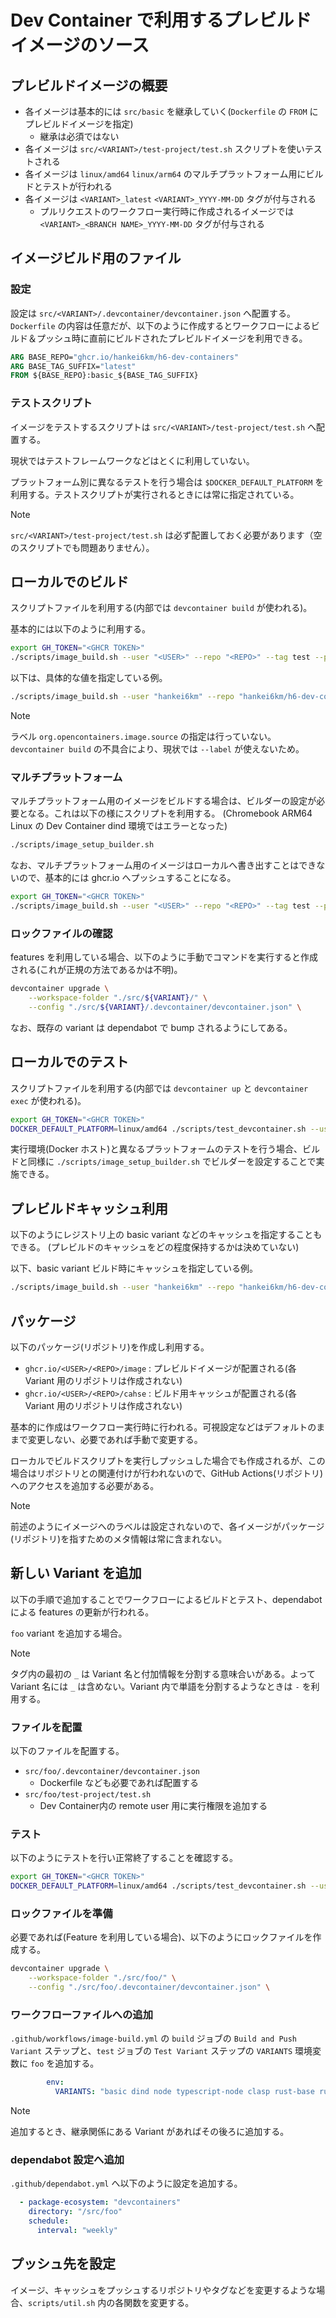 # Dev Container で利用するプレビルドイメージのソース

## プレビルドイメージの概要

- 各イメージは基本的には `src/basic` を継承していく(`Dockerfile` の `FROM` にプレビルドイメージを指定)
  - 継承は必須ではない
- 各イメージは `src/<VARIANT>/test-project/test.sh` スクリプトを使いテストされる
- 各イメージは `linux/amd64` `linux/arm64` のマルチプラットフォーム用にビルドとテストが行われる
- 各イメージは `<VARIANT>_latest` `<VARIANT>_YYYY-MM-DD` タグが付与される
  - プルリクエストのワークフロー実行時に作成されるイメージでは `<VARIANT>_<BRANCH NAME>_YYYY-MM-DD` タグが付与される

## イメージビルド用のファイル

### 設定

設定は `src/<VARIANT>/.devcontainer/devcontainer.json` へ配置する。`Dockerfile` の内容は任意だが、以下のように作成するとワークフローによるビルド＆プッシュ時に直前にビルドされたプレビルドイメージを利用できる。

```Dockerfile
ARG BASE_REPO="ghcr.io/hankei6km/h6-dev-containers"
ARG BASE_TAG_SUFFIX="latest"
FROM ${BASE_REPO}:basic_${BASE_TAG_SUFFIX}
```

### テストスクリプト

イメージをテストするスクリプトは `src/<VARIANT>/test-project/test.sh` へ配置する。

現状ではテストフレームワークなどはとくに利用していない。

プラットフォーム別に異なるテストを行う場合は `$DOCKER_DEFAULT_PLATFORM` を利用する。テストスクリプトが実行されるときには常に指定されている。

> [!NOTE]
> `src/<VARIANT>/test-project/test.sh` は必ず配置しておく必要があります（空のスクリプトでも問題ありません）。

## ローカルでのビルド

スクリプトファイルを利用する(内部では `devcontainer build` が使われる)。

基本的には以下のように利用する。

```sh
export GH_TOKEN="<GHCR TOKEN>"
./scripts/image_build.sh --user "<USER>" --repo "<REPO>" --tag test --platform linux/arm64 basic
```

以下は、具体的な値を指定している例。

```sh
./scripts/image_build.sh --user "hankei6km" --repo "hankei6km/h6-dev-containers" --tag test --platform linux/amd64 basic
```

> [!NOTE]
> ラベル `org.opencontainers.image.source` の指定は行っていない。`devcontainer build` の不具合により、現状では `--label` が使えないため。

### マルチプラットフォーム

マルチプラットフォーム用のイメージをビルドする場合は、ビルダーの設定が必要となる。これは以下の様にスクリプトを利用する。
(Chromebook ARM64 Linux の Dev Container dind 環境ではエラーとなった)

```sh
./scripts/image_setup_builder.sh
```

なお、マルチプラットフォーム用のイメージはローカルへ書き出すことはできないので、基本的には ghcr.io へプッシュすることになる。

```sh
export GH_TOKEN="<GHCR TOKEN>"
./scripts/image_build.sh --user "<USER>" --repo "<REPO>" --tag test --platform linux/amd64,linux/arm64 --push true basic
```

### ロックファイルの確認

features を利用している場合、以下のように手動でコマンドを実行すると作成される(これが正規の方法であるかは不明)。

```sh
devcontainer upgrade \
    --workspace-folder "./src/${VARIANT}/" \
    --config "./src/${VARIANT}/.devcontainer/devcontainer.json" \
```

なお、既存の variant は dependabot で bump されるようにしてある。

## ローカルでのテスト

スクリプトファイルを利用する(内部では `devcontainer up` と `devcontainer exec` が使われる)。

```sh
export GH_TOKEN="<GHCR TOKEN>"
DOCKER_DEFAULT_PLATFORM=linux/amd64 ./scripts/test_devcontainer.sh --user "<USER>" --repo "<REPO>" --tag test basic
```

実行環境(Docker ホスト)と異なるプラットフォームのテストを行う場合、ビルドと同様に `./scripts/image_setup_builder.sh` でビルダーを設定することで実施できる。

## プレビルドキャッシュ利用

以下のようにレジストリ上の basic variant などのキャッシュを指定することもできる。
(プレビルドのキャッシュをどの程度保持するかは決めていない)

以下、basic variant ビルド時にキャッシュを指定している例。

```sh
./scripts/image_build.sh --user "hankei6km" --repo "hankei6km/h6-dev-containers" --tag test --platform linux/amd64 --cache-from "type=registry,ref=ghcr.io/hankei6km/h6-dev-containers/cache:basic_latest" basic
 ```

## パッケージ

以下のパッケージ(リポジトリ)を作成し利用する。

- `ghcr.io/<USER>/<REPO>/image` : プレビルドイメージが配置される(各 Variant 用のリポジトリは作成されない)
- `ghcr.io/<USER>/<REPO>/cahse` : ビルド用キャッシュが配置される(各 Variant 用のリポジトリは作成されない)

基本的に作成はワークフロー実行時に行われる。可視設定などはデフォルトのままで変更しない、必要であれば手動で変更する。

ローカルでビルドスクリプトを実行しプッシュした場合でも作成されるが、この場合はリポジトリとの関連付けが行われないので、GitHub Actions(リポジトリ)へのアクセスを追加する必要がある。

> [!NOTE]
> 前述のようにイメージへのラベルは設定されないので、各イメージがパッケージ(リポジトリ)を指すためのメタ情報は常に含まれない。

## 新しい Variant を追加

以下の手順で追加することでワークフローによるビルドとテスト、dependabot による features の更新が行われる。

`foo` variant を追加する場合。

> [!NOTE]
> タグ内の最初の `_` は Variant 名と付加情報を分割する意味合いがある。よって Variant 名には `_` は含めない。Variant 内で単語を分割するようなときは `-` を利用する。

### ファイルを配置

以下のファイルを配置する。

- `src/foo/.devcontainer/devcontainer.json`
  - Dockerfile なども必要であれば配置する
- `src/foo/test-project/test.sh`
  - Dev Container内の remote user 用に実行権限を追加する

### テスト

以下のようにテストを行い正常終了することを確認する。

```sh
export GH_TOKEN="<GHCR TOKEN>"
DOCKER_DEFAULT_PLATFORM=linux/amd64 ./scripts/test_devcontainer.sh --user "<USER>" --repo "<REPO>" --tag test foo
```

### ロックファイルを準備

必要であれば(Feature を利用している場合)、以下のようにロックファイルを作成する。

```sh
devcontainer upgrade \
    --workspace-folder "./src/foo/" \
    --config "./src/foo/.devcontainer/devcontainer.json" \
```

### ワークフローファイルへの追加

`.github/workflows/image-build.yml` の `build` ジョブの `Build and Push Variant` ステップと、`test` ジョブの `Test Variant` ステップの `VARIANTS` 環境変数に `foo` を追加する。

```yaml
        env:
          VARIANTS: "basic dind node typescript-node clasp rust-base rust rust-cli foo"
```

> [!NOTE]
> 追加するとき、継承関係にある Variant があればその後ろに追加する。

### dependabot 設定へ追加

`.github/dependabot.yml` へ以下のように設定を追加する。

```yaml
  - package-ecosystem: "devcontainers"
    directory: "/src/foo"
    schedule:
      interval: "weekly"
```

## プッシュ先を設定

イメージ、キャッシュをプッシュするリポジトリやタグなどを変更するような場合、`scripts/util.sh` 内の各関数を変更する。
